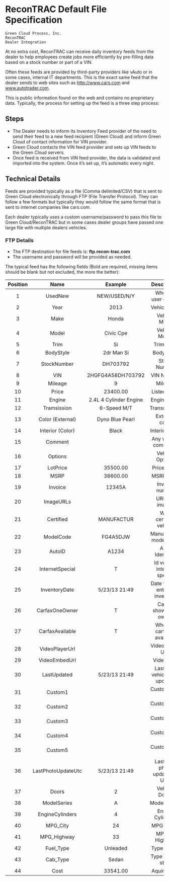 # ReconTRAC Default File Specification

    Green Cloud Process, Inc.
    ReconTRAC
    Dealer Integration

At no extra cost, ​ReconTRAC​ can receive daily inventory feeds from the dealer to help employees create jobs more efficiently by pre-filling data based on a stock number or part of a VIN.

Often these feeds are provided by third-party providers like vAuto or in some cases, internal IT departments. This is the exact same feed that the dealer sends to web sites such as http://www.cars.com​ and ​www.autotrader.com​.

This is public information found on the web and contains no proprietary data.
Typically, the process for setting up the feed is a three step process:

## Steps
* The Dealer needs to inform its Inventory Feed provider of the need to send their feed to a new feed recipient (Green Cloud) and inform Green Cloud of contact information for VIN provider.
* Green Cloud contacts the VIN feed provider and sets up VIN feeds to the Green Cloud servers.
* Once feed is received from VIN feed provider, the data is validated and imported into the system. Once it’s set up, it’s automatic every night.

## Technical Details

Feeds are provided typically as a file (Comma delimited/​CSV​) that is sent to Green Cloud electronically through FTP (File Transfer Protocol). They can follow a few formats but typically they would follow the same format that is sent to internet companies like​ cars.com.

Each dealer typically uses a custom username/password to pass this file to Green Cloud/ReconTRAC but in some cases dealer groups have passed one large file with multiple dealers vehicles.

### FTP Details
* The FTP destination for file feeds is: ​ **ftp.recon-trac.com**
* The username and password will be provided as needed.

The typical feed has the following fields (Bold are required, missing items should be blank but not excluded, the more the better):

| **Position** | **Name** | **Example** | **Description** |
|:-----:|:-----:|:-----:|:-----:|
|1|UsedNew |NEW/USED/N/Y | Whether user or new |
|2|Year |2013|Vehicle year |
|3|Make |Honda | Vehicle Make |
|4|Model |Civic Cpe | Vehicle Model |
|5|Trim |Si | Trim Type |
|6|BodyStyle |2dr Man Si | Body Style |
|7|StockNumber |DH703792 | Stock Number |
|8|VIN |2HGFG4A58DH703792 | VIN Number |
|9|Mileage |9| Mileage |
|10|Price | 23400.00 | Listed Price |
|11|Engine |2.4L 4 Cylinder Engine | Engine Type |
|12|Tramsission |6-Speed M/T | Transmission |
|13|Color (External) |Dyno Blue Pearl | External color |
|14|Interior (Color) |Black | Interior color |
|15|Comment | | Any vehicle comments |
|16|Options | | Vehicle Options |
|17|LotPrice | 35500.00 | Price on lot |
|18|MSRP |38600.00| MSRP Price |
|19|Invoice | 12345A | Invoice number |
|20|ImageURLs | | URLs of images |
|21|Certified |MANUFACTUR | Who certifies vehicle |
|22|ModelCode |FG4A5DJW | Manufacture model code |
|23|AutoID | A1234 |Auto Identifier  |
|24|InternetSpecial | T| Id vehicle internet special |
|25|InventoryDate |5/23/13 21:49 | Date vehicle entered inventory |
|26|CarfaxOneOwner | T | Carfax shows one owner |
|27|CarfaxAvailable | T | Whether carfax is available |
|28|VideoPlayerUrl | | Video Player URL |
|29|VideoEmbedUrl | | Video URL |
|30|LastUpdated |5/23/13 21:49 | Last time vehicle was updated |
|31|Custom1 | | Custom field 1 |
|32|Custom2 | | Custom field 2 |
|33|Custom3 | | Custom field 3 |
|34|Custom4 | | Custom field 4 |
|35|Custom5 | | Custom field 5 |
|36|LastPhotoUpdateUtc | 5/23/13 21:49 | Last time photo updated in UTC |
|37|Doors |2 | Vehicle Doors |
|38|ModelSeries | A | Model Series |
|39|EngineCylinders |4 | Engine Cylinders |
|40|MPG\_City | 24 | MPG in City |
|41|MPG\_Highway | 33 | MPG on Highway |
|42|Fuel\_Type | Unleaded | Type of fuel |
|43|Cab\_Type | Sedan | Type of CAB style |
|44|Cost | 33541.00 | Aquire Cost |
